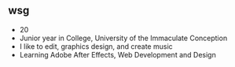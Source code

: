 ## wsg

* 20
* Junior year in College, University of the Immaculate Conception
* I like to edit, graphics design, and create music
* Learning Adobe After Effects, Web Development and Design

